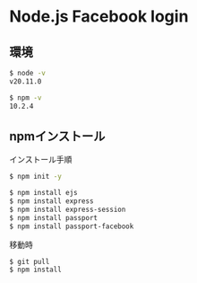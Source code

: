 # Node.js Facebook login

## 環境
```bash
$ node -v
v20.11.0

$ npm -v
10.2.4
```

## npmインストール

インストール手順
```bash
$ npm init -y
```

```bash
$ npm install ejs
$ npm install express
$ npm install express-session
$ npm install passport
$ npm install passport-facebook
```

移動時
```bash
$ git pull
$ npm install
```